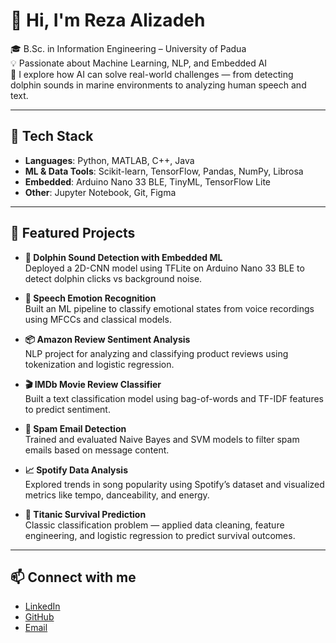 # 👋 Hi, I'm Reza Alizadeh

🎓 B.Sc. in Information Engineering – University of Padua  
💡 Passionate about Machine Learning, NLP, and Embedded AI  
🌱 I explore how AI can solve real-world challenges — from detecting dolphin sounds in marine environments to analyzing human speech and text.

---

## 🔧 Tech Stack
- **Languages**: Python, MATLAB, C++, Java  
- **ML & Data Tools**: Scikit-learn, TensorFlow, Pandas, NumPy, Librosa  
- **Embedded**: Arduino Nano 33 BLE, TinyML, TensorFlow Lite  
- **Other**: Jupyter Notebook, Git, Figma

---

## 🚀 Featured Projects

- **🐬 Dolphin Sound Detection with Embedded ML**  
  Deployed a 2D-CNN model using TFLite on Arduino Nano 33 BLE to detect dolphin clicks vs background noise.

- **🎤 Speech Emotion Recognition**  
  Built an ML pipeline to classify emotional states from voice recordings using MFCCs and classical models.

- **📦 Amazon Review Sentiment Analysis**  
  NLP project for analyzing and classifying product reviews using tokenization and logistic regression.

- **🎬 IMDb Movie Review Classifier**  
  Built a text classification model using bag-of-words and TF-IDF features to predict sentiment.

- **📩 Spam Email Detection**  
  Trained and evaluated Naive Bayes and SVM models to filter spam emails based on message content.

- **📈 Spotify Data Analysis**  
  Explored trends in song popularity using Spotify’s dataset and visualized metrics like tempo, danceability, and energy.

- **🚢 Titanic Survival Prediction**  
  Classic classification problem — applied data cleaning, feature engineering, and logistic regression to predict survival outcomes.

---

## 📫 Connect with me
- [LinkedIn](https://www.linkedin.com/in/reza-alizadeh-6a5847244/)
- [GitHub](https://github.com/rezaalizadeh)
- [Email](mailto:rezaalizaadeh@gmail.com)
